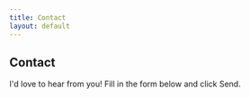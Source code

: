```yaml
---
title: Contact
layout: default
---
```


## Contact

I'd love to hear from you! Fill in the form below and click Send.

<html>
<style>

.zf_lB_Dimmer_939985{ 
    position: fixed;
    top: 0px;
    left: 0px;
    right: 0px;
    bottom: 0px;
    background: rgb(0, 0, 0);
    opacity: 0.8;
    z-index: 10000000;
}

.zf_lB_Container_939985{
	position: fixed;
	background-color: white;
	margin: 0;
	margin-right: 0px;
	padding: 0;
	height: 999px;
	width:  70%;
	top: 50%;
	left: 50%;
	margin-right: -50%;
	transform: translate(-50%, -50%);
	border: 7px solid none;
	max-height: calc(100% - 60px);
	z-index: 999999;
}

p{
margin-bottom: 10px;
}

.zf_lB_Wrapper_939985{
	position: fixed;
    top: 50%;
    left: 50%;
    margin-left: 0;
    margin-top: -180px;
    z-index: 10000001;
}

.zf_main_id_939985{
	height: calc(100% - 0px);
	display: flex;
	overflow-y: auto;
	overflow-x: hidden;
}

.zf_lb_closeform_939985 {
    position: absolute;
    right: -20px;
    background: #2f2e2e;
    padding: 0;
    border-radius: 50%;
    width: 34px;
    height: 34px;
    top: -15px;
    cursor: pointer;
    border: 2px solid #d9d9d9;
}
.zf_lb_closeform_939985:before, .zf_lb_closeform_939985:after {
    position: absolute;
    left: 16px;
    content: ' ';
    height: 19px;
    width: 2px;
    top: 7px;
    background-color: #f7f7f7;
}

.zf_lb_closeform_939985:before {
  transform: rotate(45deg);
}
.zf_lb_closeform_939985:after {
  transform: rotate(-45deg);
} 



@media screen and (min-device-width: 10px) and (max-device-width: 380px) {  
   .zf_lB_Container_939985 {
  width: 270px !important;
} 
}

@media screen and (min-device-width: 360px) and (max-device-width: 480px) {  
   .zf_lB_Container_939985 {
  width: 300px !important;
} 
}

@media screen and (min-device-width: 440px) and (max-device-width: 500px) {  
   .zf_lB_Container_939985 {
  width: 380px !important;
} 
}

@media only screen  and (min-width:500px) and (max-width:600px)  {  
 	.zf_lB_Container_939985 {
	width: 450px;
 }
}

@media only screen  and (min-width:601px) and (max-width:700px)  {  
 	.zf_lB_Container_939985 {
	width: 540px;
 }
}

@media only screen  and (min-width:700px) and (max-width:800px)  { 
.zf_lB_Container_939985 {
	width: 650px;
 }
}

@media screen and (min-device-width: 801px) and (max-device-width: 1268px) {  
   .zf_lB_Container_939985 {
  width: 750px !important;
} 
}

</style>      


<button id="zf_button_939985" style="display: none;">Form</button>



<script type="text/javascript">(function() {
	try{

			if( document.readyState == "complete" ){ 
				onloadActions_939985();
			}  else {
			  	window.addEventListener('load', function (){
			  		onloadActions_939985();
			  	}, false);
			}

			function onloadActions_939985(){
				constructDiv_939985();
				showZForm_939985();
			}

			function constructDiv_939985(){
				var iframeDiv = document.createElement("div");
				iframeDiv.setAttribute('id','xVMFuMq6jKdGjGWaRfzHZsHrcjCJT5ybJLgF1iYv3NQ_939985');
				iframeDiv.setAttribute('class','zf_main_id_939985');

				var closeFormDiv = document.createElement("div");
				closeFormDiv.setAttribute('id','deleteform_939985');
				closeFormDiv.setAttribute('class','zf_lb_closeform_939985');
				

				var containerDiv = document.createElement("div");
				containerDiv.setAttribute('id','containerDiv_939985');
				containerDiv.setAttribute('class','zf_lB_Container_939985 ');
				containerDiv.appendChild(iframeDiv);
				containerDiv.appendChild(closeFormDiv);
				
				var wrapperDiv = document.createElement("div");
				wrapperDiv.setAttribute('class','zf_lB_Wrapper_939985');
				wrapperDiv.appendChild(containerDiv);


				var dimmerDiv = document.createElement("div");
				dimmerDiv.setAttribute('class','zf_lB_Dimmer_939985');
				dimmerDiv.setAttribute('elname','popup_box');

				var mainDiv = document.createElement("div");
				mainDiv.setAttribute('id','formsLightBox_939985');
				mainDiv.style.display = "none";
				mainDiv.appendChild(wrapperDiv);
				mainDiv.appendChild(dimmerDiv);

				document.body.appendChild(mainDiv);

			}

			function showZForm_939985(){
				var iframe = document.getElementById("xVMFuMq6jKdGjGWaRfzHZsHrcjCJT5ybJLgF1iYv3NQ_939985").getElementsByTagName("iframe")[0];
				if(iframe == undefined ||iframe.length == 0){
					loadZForm_939985();
					
				} 
				document.getElementById("formsLightBox_939985").style.display = "block"; 
				document.body.style.overflow = "hidden";
			}

			function loadZForm_939985() {
				var iframe = document.getElementById("xVMFuMq6jKdGjGWaRfzHZsHrcjCJT5ybJLgF1iYv3NQ_939985").getElementsByTagName("iframe")[0];
				if(iframe == undefined ||iframe.length == 0){
					var f = document.createElement("iframe");
					f.src = getsrcurlZForm_939985('https://forms.zohopublic.in/antleoconsulting/form/Contact/formperma/xVMFuMq6jKdGjGWaRfzHZsHrcjCJT5ybJLgF1iYv3NQ?zf_rszfm=1');
				    
					f.style.border="none";
					f.style.minWidth="100%";
					f.style.overflow="hidden";
					var d = document.getElementById("xVMFuMq6jKdGjGWaRfzHZsHrcjCJT5ybJLgF1iYv3NQ_939985");
					d.appendChild(f);

					var deleteForm = document.getElementById("deleteform_939985");
					deleteForm.onclick = function deleteZForm_939985() {
						var divCont = document.getElementById("formsLightBox_939985");
						divCont.style.display="none";
						document.body.style.overflow = "";

						var iframe = document.getElementById("xVMFuMq6jKdGjGWaRfzHZsHrcjCJT5ybJLgF1iYv3NQ_939985").getElementsByTagName("iframe")[0];
						iframe.remove();
					}

					

					window.addEventListener('message', function (){
						var evntData = event.data;
						if( evntData && evntData.constructor == String ){
							var zf_ifrm_data = evntData.split("|");
							if ( zf_ifrm_data.length == 2 ) {
								var zf_perma = zf_ifrm_data[0];
								var zf_ifrm_ht_nw = ( parseInt(zf_ifrm_data[1], 10) + 15 ) + "px";
								var iframe = document.getElementById("xVMFuMq6jKdGjGWaRfzHZsHrcjCJT5ybJLgF1iYv3NQ_939985").getElementsByTagName("iframe")[0];
								if ( (iframe.src).indexOf('formperma') > 0 && (iframe.src).indexOf(zf_perma) > 0 ) {
									var prevIframeHeight = iframe.style.height;
									if ( prevIframeHeight != zf_ifrm_ht_nw ) {
									iframe.style.minHeight = zf_ifrm_ht_nw;
										var containerDiv = document.getElementById("containerDiv_939985");
										containerDiv.style.height=zf_ifrm_ht_nw;
									}
								}
							}
						}

					}, false);
				}
			}

			

			function getsrcurlZForm_939985(zf_src) {
				try {
					
					if ( typeof ZFAdvLead !== "undefined" && typeof zfutm_zfAdvLead !== "undefined" ) {
						for( var prmIdx = 0 ; prmIdx < ZFAdvLead.utmPNameArr.length ; prmIdx ++ ) {
				        	var utmPm = ZFAdvLead.utmPNameArr[ prmIdx ];
				        	var utmVal = zfutm_zfAdvLead.zfautm_gC_enc( ZFAdvLead.utmPNameArr[ prmIdx ] );
					        if ( typeof utmVal !== "undefined" ) {
					          if ( utmVal != "" ){
					            if(zf_src.indexOf('?') > 0){
					              zf_src = zf_src+'&'+utmPm+'='+utmVal;//No I18N
					            }else{
					              zf_src = zf_src+'?'+utmPm+'='+utmVal;//No I18N
					            }
					          }
					        }
				      	}
					}

					if ( typeof ZFLead !== "undefined" && typeof zfutm_zfLead !== "undefined" ) {
						for( var prmIdx = 0 ; prmIdx < ZFLead.utmPNameArr.length ; prmIdx ++ ) {
				        	var utmPm = ZFLead.utmPNameArr[ prmIdx ];
				        	var utmVal = zfutm_zfLead.zfutm_gC_enc( ZFLead.utmPNameArr[ prmIdx ] );
					        if ( typeof utmVal !== "undefined" ) {
					          if ( utmVal != "" ){
					            if(zf_src.indexOf('?') > 0){
					              zf_src = zf_src+'&'+utmPm+'='+utmVal;//No I18N
					            }else{
					              zf_src = zf_src+'?'+utmPm+'='+utmVal;//No I18N
					            }
					          }
					        }
				      	}
					}
				}catch(e){}
				return zf_src;
			}
			var buttonElem = document.getElementById("zf_button_939985");
			buttonElem.style.display = "block";
			buttonElem.addEventListener("click", showZForm_939985);
		
			
	}catch(e){}
})();
</script>		

</html>